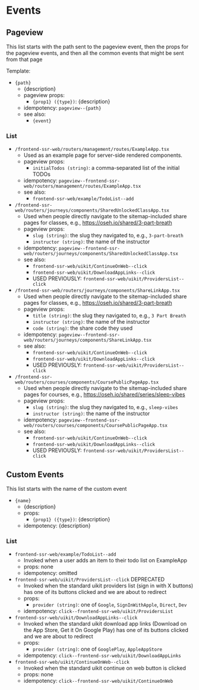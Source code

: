 # Events

## Pageview

This list starts with the path sent to the pageview event, then the
props for the pageview events, and then all the common events that might
be sent from that page

Template:

- `{path}`
  - {description}
  - pageview props:
    - `{prop1} ({type})`: {description}
  - idempotency: `pageview--{path}`
  - see also:
    - `{event}`

### List

- `/frontend-ssr-web/routers/management/routes/ExampleApp.tsx`
  - Used as an example page for server-side rendered components.
  - pageview props:
    - `initialTodos (string)`: a comma-separated list of the initial TODOs
  - idempotency: `pageview--frontend-ssr-web/routers/management/routes/ExampleApp.tsx`
  - see also:
    - `frontend-ssr-web/example/TodoList--add`
- `/frontend-ssr-web/routers/journeys/components/SharedUnlockedClassApp.tsx`
  - Used when people directly navigate to the sitemap-included share pages for
    classes, e.g., https://oseh.io/shared/3-part-breath
  - pageview props:
    - `slug (string)`: the slug they navigated to, e.g., `3-part-breath`
    - `instructor (string)`: the name of the instructor
  - idempotency: `pageview--frontend-ssr-web/routers/journeys/components/SharedUnlockedClassApp.tsx`
  - see also:
    - `frontend-ssr-web/uikit/ContinueOnWeb--click`
    - `frontend-ssr-web/uikit/DownloadAppLinks--click`
    - USED PREVIOUSLY: `frontend-ssr-web/uikit/ProvidersList--click`
- `/frontend-ssr-web/routers/journeys/components/ShareLinkApp.tsx`
  - Used when people directly navigate to the sitemap-included share pages for
    classes, e.g., https://oseh.io/shared/3-part-breath
  - pageview props:
    - `title (string)`: the slug they navigated to, e.g., `3 Part Breath`
    - `instructor (string)`: the name of the instructor
    - `code (string)`: the share code they used
  - idempotency: `pageview--frontend-ssr-web/routers/journeys/components/ShareLinkApp.tsx`
  - see also:
    - `frontend-ssr-web/uikit/ContinueOnWeb--click`
    - `frontend-ssr-web/uikit/DownloadAppLinks--click`
    - USED PREVIOUSLY: `frontend-ssr-web/uikit/ProvidersList--click`
- `/frontend-ssr-web/routers/courses/components/CoursePublicPageApp.tsx`
  - Used when people directly navigate to the sitemap-included share pages for
    courses, e.g., https://oseh.io/shared/series/sleep-vibes
  - pageview props:
    - `slug (string)`: the slug they navigated to, e.g., `sleep-vibes`
    - `instructor (string)`: the name of the instructor
  - idempotency: `pageview--frontend-ssr-web/routers/courses/components/CoursePublicPageApp.tsx`
  - see also:
    - `frontend-ssr-web/uikit/ContinueOnWeb--click`
    - `frontend-ssr-web/uikit/DownloadAppLinks--click`
    - USED PREVIOUSLY: `frontend-ssr-web/uikit/ProvidersList--click`

## Custom Events

This list starts with the name of the custom event

- `{name}`
  - {description}
  - props:
    - `{prop1} ({type})`: {description}
  - idempotency: {description}

### List

- `frontend-ssr-web/example/TodoList--add`
  - Invoked when a user adds an item to their todo list on ExampleApp
  - props: none
  - idempotency: omitted
- `frontend-ssr-web/uikit/ProvidersList--click` DEPRECATED
  - Invoked when the standard uikit providers list (sign in with X buttons)
    has one of its buttons clicked and we are about to redirect
  - props:
    - `provider (string)`: one of `Google`, `SignInWithApple`, `Direct`, `Dev`
  - idempotency: `click--frontend-ssr-web/uikit/ProvidersList`
- `frontend-ssr-web/uikit/DownloadAppLinks--click`
  - Invoked when the standard uikit download app links
    (Download on the App Store, Get it On Google Play) has one of its
    buttons clicked and we are about to redirect
  - props:
    - `provider (string)`: one of `GooglePlay`, `AppleAppStore`
  - idempotency: `click--frontend-ssr-web/uikit/DownloadAppLinks`
- `frontend-ssr-web/uikit/ContinueOnWeb--click`
  - Invoked when the standard uikit continue on web button is clicked
  - props: none
  - idempotency: `click--frontend-ssr-web/uikit/ContinueOnWeb`
